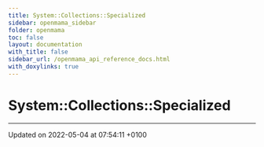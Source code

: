 ```yaml
---
title: System::Collections::Specialized
sidebar: openmama_sidebar
folder: openmama
toc: false
layout: documentation
with_title: false
sidebar_url: /openmama_api_reference_docs.html
with_doxylinks: true
---
```


# System::Collections::Specialized








-------------------------------

Updated on 2022-05-04 at 07:54:11 +0100